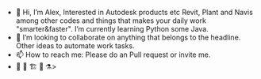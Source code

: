- 👋 Hi, I’m Alex, Interested in Autodesk products etc Revit, Plant and Navis among other codes and things that makes your daily work "smarter&faster".
I’m currently learning Python some Java.
- :rocket: I’m looking to collaborate on anything that belongs to the headline. Other ideas to automate work tasks.
- 📫 How to reach me: Please do an Pull request or invite me.	
- :construction: :construction_worker:  :building_construction:  :wrench:  :alembic:>
<!---
Alex-tfip/Alex-tfip is a ✨ special ✨ repository because its `README.md` (this file) appears on your GitHub profile.
You can click the Preview link to take a look at your changes.
--->
